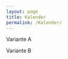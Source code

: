 ```yaml
---
layout: page
title: Kalender
permalink: /Kalender/
---
```


<div id="fb-root"></div>
<script async defer crossorigin="anonymous" src="https://connect.facebook.net/en_US/sdk.js#xfbml=1&version=v4.0"></script>

Variante A

<div class="fb-page" 
  data-tabs="events"
  data-href="https://www.facebook.com/AtheneAachen"
  data-width="380" 
  data-hide-cover="true"></div>


Variante B

<div class="fb-page" 
  data-tabs="events"
  data-href="https://www.facebook.com/AtheneAachen"
  data-width="380" 
  data-small-header="true"
  data-hide-cover="true"></div>



